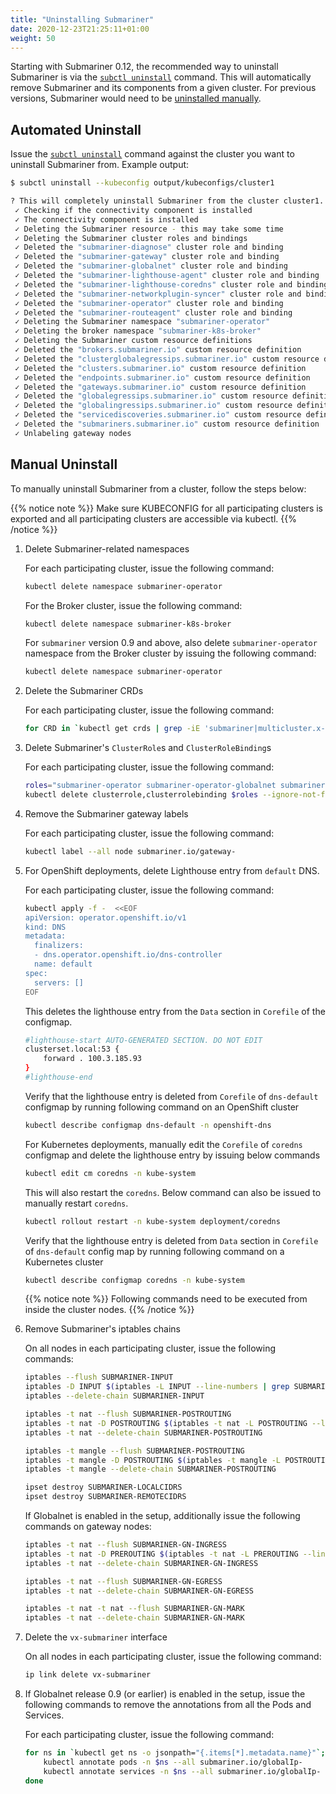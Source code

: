```yaml
---
title: "Uninstalling Submariner"
date: 2020-12-23T21:25:11+01:00
weight: 50
---
```


Starting with Submariner 0.12, the recommended way to uninstall Submariner is via the [`subctl uninstall`](#automated-uninstall) command.
This will automatically remove Submariner and its components from a given cluster. For previous versions, Submariner would need to be
[uninstalled manually](#manual-uninstall).

## Automated Uninstall

Issue the [`subctl uninstall`](../deployment/subctl/#uninstall) command against the cluster you want to uninstall Submariner from. Example
output:
<!-- markdownlint-disable no-trailing-spaces -->
```bash
$ subctl uninstall --kubeconfig output/kubeconfigs/cluster1

? This will completely uninstall Submariner from the cluster cluster1. Are you sure you want to continue? Yes
 ✓ Checking if the connectivity component is installed
 ✓ The connectivity component is installed
 ✓ Deleting the Submariner resource - this may take some time
 ✓ Deleting the Submariner cluster roles and bindings
 ✓ Deleted the "submariner-diagnose" cluster role and binding
 ✓ Deleted the "submariner-gateway" cluster role and binding
 ✓ Deleted the "submariner-globalnet" cluster role and binding
 ✓ Deleted the "submariner-lighthouse-agent" cluster role and binding
 ✓ Deleted the "submariner-lighthouse-coredns" cluster role and binding
 ✓ Deleted the "submariner-networkplugin-syncer" cluster role and binding
 ✓ Deleted the "submariner-operator" cluster role and binding
 ✓ Deleted the "submariner-routeagent" cluster role and binding
 ✓ Deleting the Submariner namespace "submariner-operator"
 ✓ Deleting the broker namespace "submariner-k8s-broker"
 ✓ Deleting the Submariner custom resource definitions
 ✓ Deleted the "brokers.submariner.io" custom resource definition
 ✓ Deleted the "clusterglobalegressips.submariner.io" custom resource definition
 ✓ Deleted the "clusters.submariner.io" custom resource definition
 ✓ Deleted the "endpoints.submariner.io" custom resource definition
 ✓ Deleted the "gateways.submariner.io" custom resource definition
 ✓ Deleted the "globalegressips.submariner.io" custom resource definition
 ✓ Deleted the "globalingressips.submariner.io" custom resource definition
 ✓ Deleted the "servicediscoveries.submariner.io" custom resource definition
 ✓ Deleted the "submariners.submariner.io" custom resource definition
 ✓ Unlabeling gateway nodes
```

## Manual Uninstall

To manually uninstall Submariner from a cluster, follow the steps below:

{{% notice note %}}
Make sure KUBECONFIG for all participating clusters is exported and all participating clusters are accessible via kubectl.
{{% /notice %}}

1. Delete Submariner-related namespaces

   For each participating cluster, issue the following command:

   ```bash
   kubectl delete namespace submariner-operator
   ```

   For the Broker cluster, issue the following command:

   ```bash
   kubectl delete namespace submariner-k8s-broker
    ```

   For `submariner` version 0.9 and above, also delete `submariner-operator` namespace from the Broker cluster
   by issuing the following command:

   ```bash
   kubectl delete namespace submariner-operator
   ```

2. Delete the Submariner CRDs

   For each participating cluster, issue the following command:

   ```bash
   for CRD in `kubectl get crds | grep -iE 'submariner|multicluster.x-k8s.io'| awk '{print $1}'`; do kubectl delete crd $CRD; done
   ```

3. Delete Submariner's `ClusterRole`s and `ClusterRoleBinding`s

   For each participating cluster, issue the following command:

   ```bash
   roles="submariner-operator submariner-operator-globalnet submariner-lighthouse submariner-networkplugin-syncer"
   kubectl delete clusterrole,clusterrolebinding $roles --ignore-not-found
   ```

4. Remove the Submariner gateway labels

   For each participating cluster, issue the following command:

   ```bash
   kubectl label --all node submariner.io/gateway-
   ```

5. For OpenShift deployments, delete Lighthouse entry from `default` DNS.

   For each participating cluster, issue the following command:

   ```bash
   kubectl apply -f -  <<EOF
   apiVersion: operator.openshift.io/v1
   kind: DNS
   metadata:
     finalizers:
     - dns.operator.openshift.io/dns-controller
     name: default
   spec:
     servers: []
   EOF
   ```

   This deletes the lighthouse entry from the `Data` section in `Corefile` of the configmap.

   ```bash
   #lighthouse-start AUTO-GENERATED SECTION. DO NOT EDIT
   clusterset.local:53 {
       forward . 100.3.185.93
   }
   #lighthouse-end
   ```

   Verify that the lighthouse entry is deleted from `Corefile` of `dns-default` configmap by running
   following command on an OpenShift cluster

   ```bash
   kubectl describe configmap dns-default -n openshift-dns
   ```

   For Kubernetes deployments, manually edit the `Corefile` of `coredns` configmap and delete the
   lighthouse entry by issuing below commands

   ```bash
   kubectl edit cm coredns -n kube-system
   ```

   This will also restart the `coredns`. Below command can also be issued to manually restart `coredns`.

   ```bash
   kubectl rollout restart -n kube-system deployment/coredns
   ```

   Verify that the lighthouse entry is deleted from `Data` section in `Corefile` of `dns-default`
   config map by running following command on a Kubernetes cluster

   ```bash
   kubectl describe configmap coredns -n kube-system
   ```

   {{% notice note %}}
   Following commands need to be executed from inside the cluster nodes.
   {{% /notice %}}

6. Remove Submariner's iptables chains

   On all nodes in each participating cluster, issue the following commands:

   ```bash
   iptables --flush SUBMARINER-INPUT
   iptables -D INPUT $(iptables -L INPUT --line-numbers | grep SUBMARINER-INPUT | awk '{print $1}')
   iptables --delete-chain SUBMARINER-INPUT

   iptables -t nat --flush SUBMARINER-POSTROUTING
   iptables -t nat -D POSTROUTING $(iptables -t nat -L POSTROUTING --line-numbers | grep SUBMARINER-POSTROUTING | awk '{print $1}')
   iptables -t nat --delete-chain SUBMARINER-POSTROUTING

   iptables -t mangle --flush SUBMARINER-POSTROUTING
   iptables -t mangle -D POSTROUTING $(iptables -t mangle -L POSTROUTING --line-numbers | grep SUBMARINER-POSTROUTING | awk '{print $1}')
   iptables -t mangle --delete-chain SUBMARINER-POSTROUTING

   ipset destroy SUBMARINER-LOCALCIDRS
   ipset destroy SUBMARINER-REMOTECIDRS
   ```

   If Globalnet is enabled in the setup, additionally issue the following commands on gateway nodes:

   ```bash
   iptables -t nat --flush SUBMARINER-GN-INGRESS
   iptables -t nat -D PREROUTING $(iptables -t nat -L PREROUTING --line-numbers | grep SUBMARINER-GN-INGRESS | awk '{print $1}')
   iptables -t nat --delete-chain SUBMARINER-GN-INGRESS

   iptables -t nat --flush SUBMARINER-GN-EGRESS
   iptables -t nat --delete-chain SUBMARINER-GN-EGRESS

   iptables -t nat -t nat --flush SUBMARINER-GN-MARK
   iptables -t nat --delete-chain SUBMARINER-GN-MARK
   ```

7. Delete the `vx-submariner` interface

   On all nodes in each participating cluster, issue the following command:

   ```bash
   ip link delete vx-submariner
   ```

8. If Globalnet release 0.9 (or earlier) is enabled in the setup, issue the following commands to remove the
   annotations from all the Pods and Services.

   For each participating cluster, issue the following command:

   ```bash
   for ns in `kubectl get ns -o jsonpath="{.items[*].metadata.name}"`; do
       kubectl annotate pods -n $ns --all submariner.io/globalIp-
       kubectl annotate services -n $ns --all submariner.io/globalIp-
   done
   ```
